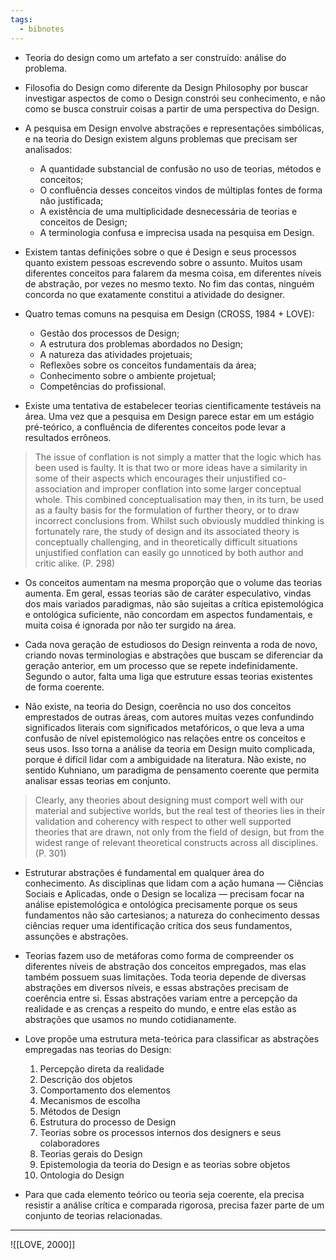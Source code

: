```yaml
---
tags:
  - bibnotes
---
```

- Teoria do design como um artefato a ser construído: análise do problema. 

- Filosofia do Design como diferente da Design Philosophy por buscar investigar aspectos de como o Design constrói seu conhecimento, e não como se busca construir coisas a partir de uma perspectiva do Design.

- A pesquisa em Design envolve abstrações e representações simbólicas, e na teoria do Design existem alguns problemas que precisam ser analisados:
	- A quantidade substancial de confusão no uso de teorias, métodos e conceitos;
	- O confluência desses conceitos vindos de múltiplas fontes de forma não justificada;
	- A existência de uma multiplicidade desnecessária de teorias e conceitos de Design;
	- A terminologia confusa e imprecisa usada na pesquisa em Design.

- Existem tantas definições sobre o que é Design e seus processos quanto existem pessoas escrevendo sobre o assunto. Muitos usam diferentes conceitos para falarem da mesma coisa, em diferentes níveis de abstração, por vezes no mesmo texto. No fim das contas, ninguém concorda no que exatamente constitui a atividade do designer.

- Quatro temas comuns na pesquisa em Design (CROSS, 1984 + LOVE):
	- Gestão dos processos de Design;
	- A estrutura dos problemas abordados no Design;
	- A natureza das atividades projetuais;
	- Reflexões sobre os conceitos fundamentais da área;
	- Conhecimento sobre o ambiente projetual;
	- Competências do profissional.

- Existe uma tentativa de estabelecer teorias cientificamente testáveis na área. Uma vez que a pesquisa em Design parece estar em um estágio pré-teórico, a confluência de diferentes conceitos pode levar a resultados errôneos.

> The issue of conflation is not simply a matter that the logic which has been used is faulty. It is that two or more ideas have a similarity in some of their aspects which encourages their unjustified co-association and improper conflation into some larger conceptual whole. This combined conceptualisation may then, in its turn, be used as a faulty basis for the formulation of further theory, or to draw incorrect conclusions from. Whilst such obviously muddled thinking is fortunately rare, the study of design and its associated theory is conceptually challenging, and in theoretically difficult situations unjustified conflation can easily go unnoticed by both author and critic alike. (P. 298)

- Os conceitos aumentam na mesma proporção que o volume das teorias aumenta. Em geral, essas teorias são de caráter especulativo, vindas dos mais variados paradigmas, não são sujeitas a crítica epistemológica e ontológica suficiente, não concordam em aspectos fundamentais, e muita coisa é ignorada por não ter surgido na área.

- Cada nova geração de estudiosos do Design reinventa a roda de novo, criando novas terminologias e abstrações que buscam se diferenciar da geração anterior, em um processo que se repete indefinidamente. Segundo o autor, falta uma liga que estruture essas teorias existentes de forma coerente.

- Não existe, na teoria do Design, coerência no uso dos conceitos emprestados de outras áreas, com autores muitas vezes confundindo significados literais com significados metafóricos, o que leva a uma confusão de nível epistemológico nas relações entre os conceitos e seus usos. Isso torna a análise da teoria em Design muito complicada, porque é difícil lidar com a ambiguidade na literatura. Não existe, no sentido Kuhniano, um paradigma de pensamento coerente que permita analisar essas teorias em conjunto.

> Clearly, any theories about designing must comport well with our material and subjective worlds, but the real test of theories lies in their validation and coherency with respect to other well supported theories that are drawn, not only from the field of design, but from the widest range of relevant theoretical constructs across all disciplines. (P. 301)

- Estruturar abstrações é fundamental em qualquer área do conhecimento. As disciplinas que lidam com a ação humana — Ciências Sociais e Aplicadas, onde o Design se localiza — precisam focar na análise epistemológica e ontológica precisamente porque os seus fundamentos não são cartesianos; a natureza do conhecimento dessas ciências requer uma identificação crítica dos seus fundamentos, assunções e abstrações.

- Teorias fazem uso de metáforas como forma de compreender os diferentes níveis de abstração dos conceitos empregados, mas elas também possuem suas limitações. Toda teoria depende de diversas abstrações em diversos níveis, e essas abstrações precisam de coerência entre si. Essas abstrações variam entre a percepção da realidade e as crenças a respeito do mundo, e entre elas estão as abstrações que usamos no mundo cotidianamente.

- Love propõe uma estrutura meta-teórica para classificar as abstrações empregadas nas teorias do Design:   
	1. Percepção direta da realidade
	2. Descrição dos objetos
	3. Comportamento dos elementos
	4. Mecanismos de escolha
	5. Métodos de Design
	6. Estrutura do processo de Design
	7. Teorias sobre os processos internos dos designers e seus colaboradores
	8. Teorias gerais do Design
	9. Epistemologia da teoria do Design e as teorias sobre objetos
	10. Ontologia do Design   

- Para que cada elemento teórico ou teoria seja coerente, ela precisa resistir a análise crítica e comparada rigorosa, precisa fazer parte de um conjunto de teorias relacionadas.

---

![[LOVE, 2000]]